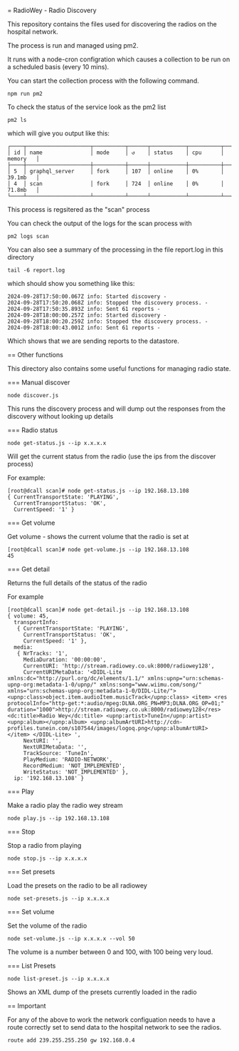 = RadioWey - Radio Discovery

This repository contains the files used for discovering the radios on the 
hospital network.

The process is run and managed using pm2.

It runs with a node-cron configration which causes a collection to be run 
on a scheduled basis (every 10 mins).

You can start the collection process with the following command.

```
npm run pm2
```

To check the status of the service look as the pm2 list

```
pm2 ls
```

which will give you output like this:

```
┌────┬────────────────────┬──────────┬──────┬───────────┬──────────┬──────────┐
│ id │ name               │ mode     │ ↺    │ status    │ cpu      │ memory   │
├────┼────────────────────┼──────────┼──────┼───────────┼──────────┼──────────┤
│ 5  │ graphql_server     │ fork     │ 107  │ online    │ 0%       │ 39.1mb   │
│ 4  │ scan               │ fork     │ 724  │ online    │ 0%       │ 71.8mb   │
└────┴────────────────────┴──────────┴──────┴───────────┴──────────┴──────────┘
```

This process is regsitered as the "scan" process

You can check the output of the logs for the scan process with 

```
pm2 logs scan
```

You can also see a summary of the processing in the file report.log in this directory

```
tail -6 report.log
```

which should show you something like this:

```
2024-09-28T17:50:00.067Z info: Started discovery -
2024-09-28T17:50:20.068Z info: Stopped the discovery process. -
2024-09-28T17:50:35.893Z info: Sent 61 reports -
2024-09-28T18:00:00.257Z info: Started discovery -
2024-09-28T18:00:20.259Z info: Stopped the discovery process. -
2024-09-28T18:00:43.001Z info: Sent 61 reports -
```

Which shows that we are sending reports to the datastore.

== Other functions

This directory also contains some useful functions for managing radio state.

=== Manual discover

```
node discover.js
```

This runs the discovery process and will dump out the responses from the discovery without looking up details

=== Radio status
```
node get-status.js --ip x.x.x.x
```

Will get the current status from the radio (use the ips from the discover process)

For example: 

```
[root@dcall scan]# node get-status.js --ip 192.168.13.108
{ CurrentTransportState: 'PLAYING',
  CurrentTransportStatus: 'OK',
  CurrentSpeed: '1' }
```

=== Get volume

Get volume - shows the current volume that the radio is set at

```
[root@dcall scan]# node get-volume.js --ip 192.168.13.108
45
```

=== Get detail

Returns the full details of the status of the radio

For example

```
[root@dcall scan]# node get-detail.js --ip 192.168.13.108
{ volume: 45,
  transportInfo:
   { CurrentTransportState: 'PLAYING',
     CurrentTransportStatus: 'OK',
     CurrentSpeed: '1' },
  media:
   { NrTracks: '1',
     MediaDuration: '00:00:00',
     CurrentURI: 'http://stream.radiowey.co.uk:8000/radiowey128',
     CurrentURIMetaData: '<DIDL-Lite xmlns:dc="http://purl.org/dc/elements/1.1/" xmlns:upnp="urn:schemas-upnp-org:metadata-1-0/upnp/" xmlns:song="www.wiimu.com/song/" xmlns="urn:schemas-upnp-org:metadata-1-0/DIDL-Lite/"> <upnp:class>object.item.audioItem.musicTrack</upnp:class> <item> <res protocolInfo="http-get:*:audio/mpeg:DLNA.ORG_PN=MP3;DLNA.ORG_OP=01;" duration="1000">http://stream.radiowey.co.uk:8000/radiowey128</res><dc:title>Radio Wey</dc:title> <upnp:artist>TuneIn</upnp:artist> <upnp:album></upnp:album> <upnp:albumArtURI>http://cdn-profiles.tunein.com/s107544/images/logoq.png</upnp:albumArtURI> </item> </DIDL-Lite> ',
     NextURI: '',
     NextURIMetaData: '',
     TrackSource: 'TuneIn',
     PlayMedium: 'RADIO-NETWORK',
     RecordMedium: 'NOT_IMPLEMENTED',
     WriteStatus: 'NOT_IMPLEMENTED' },
  ip: '192.168.13.108' }
```


=== Play

Make a radio play the radio wey stream

```
node play.js --ip 192.168.13.108
```


=== Stop

Stop a radio from playing


```
node stop.js --ip x.x.x.x
```

=== Set presets

Load the presets on the radio to be all radiowey

```
node set-presets.js --ip x.x.x.x
```

=== Set volume

Set the volume of the radio

```
node set-volume.js --ip x.x.x.x --vol 50
```

The volume is a number between 0 and 100, with 100 being very loud.

=== List Presets

```
node list-preset.js --ip x.x.x.x
```

Shows an XML dump of the presets currently loaded in the radio


== Important

For any of the above to work the network configuation needs to have a route
correctly set to send data to the hospital network to see the radios.

```
route add 239.255.255.250 gw 192.168.0.4
```
